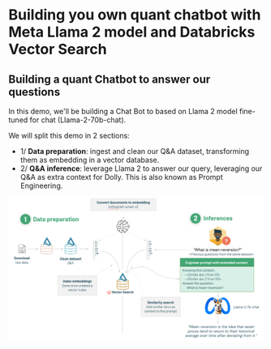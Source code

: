 # Building you own quant chatbot with Meta Llama 2 model and Databricks Vector Search

## Building a quant Chatbot to answer our questions

In this demo, we'll be building a Chat Bot to based on Llama 2 model fine-tuned for chat (Llama-2-70b-chat). 

We will split this demo in 2 sections:

- 1/ **Data preparation**: ingest and clean our Q&A dataset, transforming them as embedding in a vector database.
- 2/ **Q&A inference**: leverage Llama 2 to answer our query, leveraging our Q&A as extra context for Dolly. This is also known as Prompt Engineering.


<img style="margin: auto; display: block" width="1200px" src="https://github.com/manganganath/Llama2-quant-chatbot/blob/main/_images/overview.png?raw=true">
